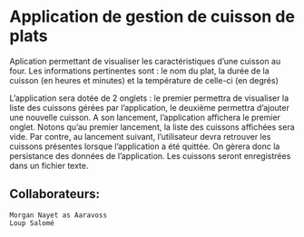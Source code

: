 # Application de gestion de cuisson de plats
Aplication permettant de visualiser les
caractéristiques d’une cuisson au four. Les informations pertinentes
sont : le nom du plat, la durée de la cuisson (en heures et minutes) et la
température de celle-ci (en degrés)

L’application sera dotée de 2 onglets : le premier permettra de
visualiser la liste des cuissons gérées par l’application, le deuxième
permettra d’ajouter une nouvelle cuisson.
A son lancement, l’application affichera le premier onglet. Notons
qu’au premier lancement, la liste des cuissons affichées sera vide.
Par contre, au lancement suivant, l’utilisateur devra retrouver les
cuissons présentes lorsque l’application a été quittée. On gèrera donc la
persistance des données de l’application. Les cuissons seront
enregistrées dans un fichier texte. 

## Collaborateurs: 
	Morgan Nayet as Aaravoss
 	Loup Salomé
